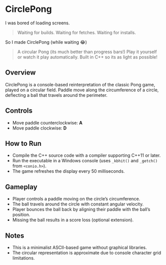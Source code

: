# CirclePong

I was bored of loading screens.
> Waiting for builds. Waiting for fetches. Waiting for installs.

So I made CirclePong (while waiting 😂) 

> A circular Pong (its much better than progress bars!)
> Play it yourself or watch it play automatically.
> Built in C++ so its as light as possible!

## Overview

CirclePong is a console-based reinterpretation of the classic Pong game, played on a circular field. Paddle move along the circumference of a circle, deflecting a ball that travels around the perimeter. 

## Controls

  * Move paddle counterclockwise: **A**
  * Move paddle clockwise: **D**


## How to Run

* Compile the C++ source code with a compiler supporting C++11 or later.
* Run the executable in a Windows console (uses `_kbhit()` and `_getch()` from `<conio.h>`).
* The game refreshes the display every 50 milliseconds.

## Gameplay

* Player controls a paddle moving on the circle’s circumference.
* The ball travels around the circle with constant angular velocity.
* Player bounces the ball back by aligning their paddle with the ball’s position.
* Missing the ball results in a score loss (optional extension).

## Notes

* This is a minimalist ASCII-based game without graphical libraries.
* The circular representation is approximate due to console character grid limitations.
